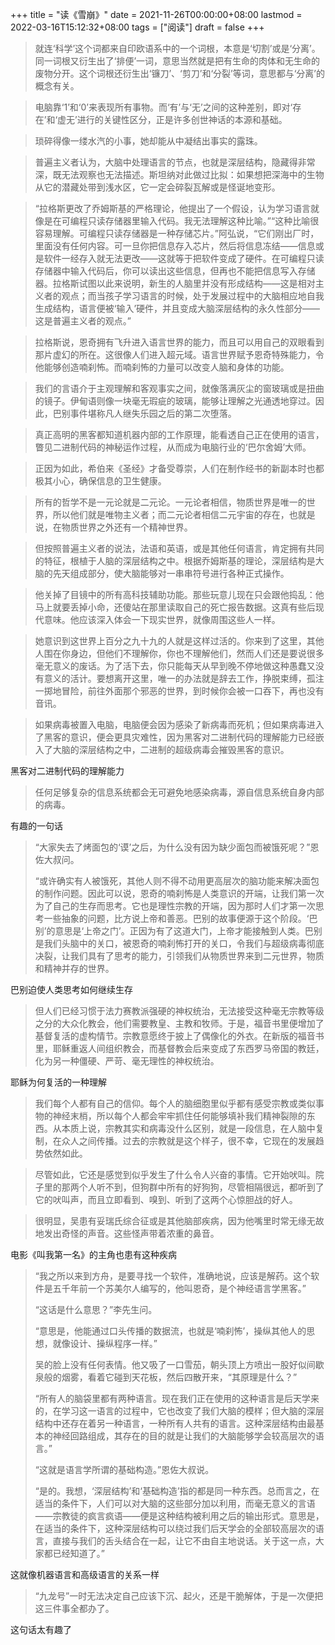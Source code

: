 +++
title = "读《雪崩》"
date = 2021-11-26T00:00:00+08:00
lastmod = 2022-03-16T15:12:32+08:00
tags = ["阅读"]
draft = false
+++

> 就连‘科学’这个词都来自印欧语系中的一个词根，本意是‘切割’或是‘分离’。同一词根又衍生出了‘排便’一词，意思当然就是把有生命的肉体和无生命的废物分开。这个词根还衍生出‘镰刀’、‘剪刀’和‘分裂’等词，意思都与‘分离’的概念有关。

<!--quoteend-->

> 电脑靠‘1’和‘0’来表现所有事物。而‘有’与‘无’之间的这种差别，即对‘存在’和‘虚无’进行的关键性区分，正是许多创世神话的本源和基础。

<!--quoteend-->

> 琐碎得像一缕水汽的小事，她却能从中凝结出事实的露珠。

<!--quoteend-->

> 普遍主义者认为，大脑中处理语言的节点，也就是深层结构，隐藏得非常深，既无法观察也无法描述。斯坦纳对此做过比拟：如果想把深海中的生物从它的潜藏处带到浅水区，它一定会碎裂瓦解或是怪诞地变形。

<!--quoteend-->

> “拉格斯更改了乔姆斯基的严格理论，他提出了一个假设，认为学习语言就像是在可编程只读存储器里输入代码。我无法理解这种比喻。”“这种比喻很容易理解。可编程只读存储器是一种存储芯片。”阿弘说，“它们刚出厂时，里面没有任何内容。可一旦你把信息存入芯片，然后将信息冻结——信息或是软件一经存入就无法更改——这就等于把软件变成了硬件。在可编程只读存储器中输入代码后，你可以读出这些信息，但再也不能把信息写入存储器。拉格斯试图以此来说明，新生的人脑里并没有形成结构——这是相对主义者的观点；而当孩子学习语言的时候，处于发展过程中的大脑相应地自我生成结构，语言便被‘输入’硬件，并且变成大脑深层结构的永久性部分——这是普遍主义者的观点。”

<!--quoteend-->

> 拉格斯说，恩奇拥有飞升进入语言世界的能力，而且可以用自己的双眼看到那片虚幻的所在。这很像人们进入超元域。语言世界赋予恩奇特殊能力，令他能够创造喃刹怖。而喃刹怖的力量可以改变人脑和身体的功能。

<!--quoteend-->

> 我们的言语介于主观理解和客观事实之间，就像落满灰尘的窗玻璃或是扭曲的镜子。伊甸语则像一块毫无瑕疵的玻璃，能够让理解之光通透地穿过。因此，巴别事件堪称凡人继失乐园之后的第二次堕落。

<!--quoteend-->

> 真正高明的黑客都知道机器内部的工作原理，能看透自己正在使用的语言，瞥见二进制代码的神秘运作过程，从而成为电脑行业的‘巴尔舍姆’大师。

<!--quoteend-->

> 正因为如此，希伯来《圣经》才备受尊崇，人们在制作经书的新副本时也都极其小心，确保信息的卫生健康。

<!--quoteend-->

> 所有的哲学不是一元论就是二元论。一元论者相信，物质世界是唯一的世界，所以他们就是唯物主义者；而二元论者相信二元宇宙的存在，也就是说，在物质世界之外还有一个精神世界。

<!--quoteend-->

> 但按照普遍主义者的说法，法语和英语，或是其他任何语言，肯定拥有共同的特征，根植于人脑的深层结构之中。根据乔姆斯基的理论，深层结构是大脑的先天组成部分，使大脑能够对一串串符号进行各种正式操作。

<!--quoteend-->

> 他关掉了目镜中的所有高科技辅助功能。那些玩意儿现在只会跟他捣乱：他马上就要丢掉小命，还傻站在那里读取自己的死亡报告数据。这真有些后现代意味。他应该深入体会一下现实世界，就像周围这些人一样。

<!--quoteend-->

> 她意识到这世界上百分之九十九的人就是这样过活的。你来到了这里，其他人围在你身边，但他们不理解你，你也不理解他们，然而人们还是要说很多毫无意义的废话。为了活下去，你只能每天从早到晚不停地做这种愚蠢又没有意义的活计。要想离开这里，唯一的办法就是辞去工作，挣脱束缚，孤注一掷地冒险，前往外面那个邪恶的世界，到时候你会被一口吞下，再也没有音讯。

<!--quoteend-->

> 如果病毒被置入电脑，电脑便会因为感染了新病毒而死机；但如果病毒进入了黑客的意识，便会更具灾难性，因为黑客对二进制代码的理解能力已经嵌入了大脑的深层结构之中，二进制的超级病毒会摧毁黑客的意识。

黑客对二进制代码的理解能力

> 任何足够复杂的信息系统都会无可避免地感染病毒，源自信息系统自身内部的病毒。

有趣的一句话

> “大家失去了烤面包的‘谟’之后，为什么没有因为缺少面包而被饿死呢？”恩佐大叔问。
>
> “或许确实有人被饿死，其他人则不得不动用更高层次的脑功能来解决面包的制作问题。因此可以说，恩奇的喃刹怖是人类意识的开端，让我们第一次为了自己的生存而思考。它也是理性宗教的开端，因为那时人们才第一次思考一些抽象的问题，比方说上帝和善恶。巴别的故事便源于这个阶段。‘巴别’的意思是‘上帝之门’。正因为有了这道大门，上帝才能接触到人类。巴别是我们头脑中的关口，被恩奇的喃刹怖打开的关口，令我们与超级病毒彻底决裂，让我们具有了思考的能力，引领我们从物质世界来到二元世界，物质和精神并存的世界。

巴别迫使人类思考如何继续生存

> 但人们已经习惯于法力赛教派强硬的神权统治，无法接受这种毫无宗教等级之分的大众化教会，他们需要教皇、主教和牧师。于是，福音书里便增加了基督复活的虚构情节。宗教意愿终于披上了偶像化的外衣。在新版的福音书里，耶稣重返人间组织教会，而基督教会后来变成了东西罗马帝国的教廷，化为另一种僵硬、严苛、毫无理性的神权统治。

耶稣为何复活的一种理解

> 我们每个人都有自己的信仰。每个人的脑细胞里似乎都有感受宗教或类似事物的神经末梢，所以每个人都会牢牢抓住任何能够填补我们精神裂隙的东西。从本质上说，宗教其实和病毒没什么区别，就是一段信息，在人脑中复制，在众人之间传播。过去的宗教就是这个样子，很不幸，它现在的发展趋势依然如此。

<!--quoteend-->

> 尽管如此，它还是感觉到似乎发生了什么令人兴奋的事情。它开始吠叫。院子里的那两个人听不到，但狗群中所有的好狗狗，尽管相隔很远，都听到了它的吠叫声，而且立即看到、嗅到、听到了这两个心惊胆战的好人。

<!--quoteend-->

> 很明显，吴患有妥瑞氏综合征或是其他脑部疾病，因为他嘴里时常无缘无故地发出奇怪的声音。这些怪声带着浓重的鼻音。

电影《叫我第一名》的主角也患有这种疾病

> “我之所以来到方舟，是要寻找一个软件，准确地说，应该是解药。这个软件是五千年前一个苏美尔人编写的，他叫恩奇，是个神经语言学黑客。”
>
> “这话是什么意思？”李先生问。
>
> “意思是，他能通过口头传播的数据流，也就是‘喃刹怖’，操纵其他人的思想，就像设计、操纵程序一样。”
>
> 吴的脸上没有任何表情。他又吸了一口雪茄，朝头顶上方喷出一股好似间歇泉般的烟雾，看着它碰到天花板，然后四散开来，“其原理是什么？”
>
> “所有人的脑袋里都有两种语言。现在我们正在使用的这种语言是后天学来的，在学习这一语言的过程中，它也改变了我们大脑的模样；但大脑的深层结构中还存在着另一种语言，一种所有人共有的语言。这种深层结构由最基本的神经回路组成，其存在的目的就是让我们的大脑能够学会较高层次的语言。”
>
> “这就是语言学所谓的基础构造。”恩佐大叔说。
>
> “是的。我想，‘深层结构’和‘基础构造’指的都是同一种东西。总而言之，在适当的条件下，人们可以对大脑的这些部分加以利用，而毫无意义的言语——宗教徒的疯言疯语——便是这种结构被利用之后的输出形式。意思是，在适当的条件下，这种深层结构可以绕过我们后天学会的全部较高层次的语言，直接与我们的舌头结合在一起，让它不由自主地说话。关于这一点，大家都已经知道了。”

这就像机器语言和高级语言的关系一样

> “九龙号”一时无法决定自己应该下沉、起火，还是干脆解体，于是一次便把这三件事全都办了。

这句话太有趣了
